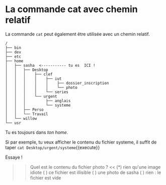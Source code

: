 # La commande cat avec chemin relatif

La commande `cat` peut également être utilisée avec un chemin relatif.

```
/
├── bin
├── dev
├── etc
├── home
│   ├── sasha  <----------- tu es  ICI !
│   │   ├── Desktop 
│   │   │    ├── clef
│   │   │    │    ├── iut
│   │   │    │    │    ├── dossier_inscription
│   │   │    │    │    └── photo 
│   │   │    │    └── series 
│   │   │    └── urgent
│   │   │         ├── anglais
│   │   │         └── systeme 
│   │   ├── Perso
│   │   └── Travail 
│   └── willow
└── usr
``` 


Tu es toujours dans *ton home*.

Si par exemple, tu veux afficher le contenu du fichier systeme, il suffit de taper `cat Desktop/urgent/systeme`{{execute}}

Essaye !

>> Quel est le contenu du fichier photo ? <<
(*) rien qu'une image idiote
( ) ce fichier est illisible
( ) une photo de sasha
( ) rien : le fichier est vide
